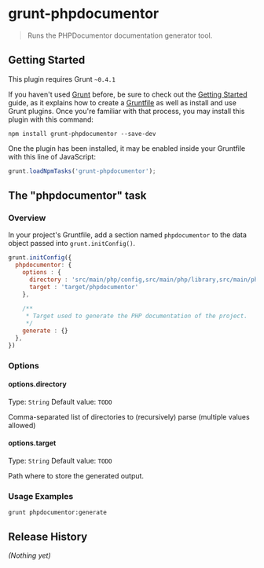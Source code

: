 # grunt-phpdocumentor

> Runs the PHPDocumentor documentation generator tool.

## Getting Started
This plugin requires Grunt `~0.4.1`

If you haven't used [Grunt](http://gruntjs.com/) before, be sure to check out the [Getting Started](http://gruntjs.com/getting-started) guide, as it explains how to create a [Gruntfile](http://gruntjs.com/sample-gruntfile) as well as install and use Grunt plugins. Once you're familiar with that process, you may install this plugin with this command:

```shell
npm install grunt-phpdocumentor --save-dev
```

One the plugin has been installed, it may be enabled inside your Gruntfile with this line of JavaScript:

```js
grunt.loadNpmTasks('grunt-phpdocumentor');
```

## The "phpdocumentor" task

### Overview
In your project's Gruntfile, add a section named `phpdocumentor` to the data object passed into `grunt.initConfig()`.

```js
grunt.initConfig({
  phpdocumentor: {
    options : {
      directory : 'src/main/php/config,src/main/php/library,src/main/php/module',
      target : 'target/phpdocumentor'
    }, 
                    
    /**
     * Target used to generate the PHP documentation of the project.
     */
    generate : {}
  },
})
```

### Options

#### options.directory
Type: `String`
Default value: `TODO`

Comma-separated list of directories to (recursively) parse (multiple values allowed)

#### options.target
Type: `String`
Default value: `TODO`

Path where to store the generated output.

### Usage Examples

```grunt phpdocumentor:generate```

## Release History
_(Nothing yet)_

